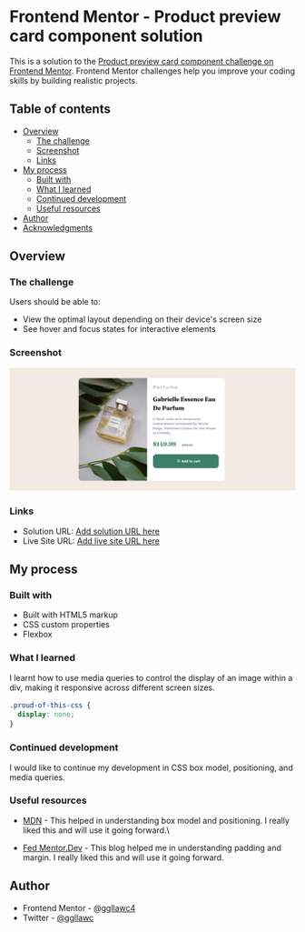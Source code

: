 # Frontend Mentor - Product preview card component solution

This is a solution to the [Product preview card component challenge on Frontend Mentor](https://www.frontendmentor.io/challenges/product-preview-card-component-GO7UmttRfa). Frontend Mentor challenges help you improve your coding skills by building realistic projects. 

## Table of contents

- [Overview](#overview)
  - [The challenge](#the-challenge)
  - [Screenshot](#screenshot)
  - [Links](#links)
- [My process](#my-process)
  - [Built with](#built-with)
  - [What I learned](#what-i-learned)
  - [Continued development](#continued-development)
  - [Useful resources](#useful-resources)
- [Author](#author)
- [Acknowledgments](#acknowledgments)

## Overview

### The challenge

Users should be able to:

- View the optimal layout depending on their device's screen size
- See hover and focus states for interactive elements

### Screenshot

![](./product-preview-card-screenhoot.png)

### Links

- Solution URL: [Add solution URL here](https://your-solution-url.com)
- Live Site URL: [Add live site URL here](https://ggllawc4.github.io/Frontend-Mentor-Projects/product-preview-card-component-main/index.html)

## My process

### Built with

- Built with HTML5 markup
- CSS custom properties
- Flexbox

### What I learned

I learnt how to use media queries to control the display of an image within a div, making it responsive across different screen sizes.

```css
.proud-of-this-css {
  display: none;
}
```

### Continued development

I would like to continue my development in CSS box model, positioning, and media queries.

### Useful resources

- [MDN](https://developer.mozilla.org/en-US/) - This helped in understanding box model and positioning. I really liked this and will use it going forward.\

- [Fed Mentor.Dev](https://fedmentor.dev/posts/padding-margin/) - This blog helped me in understanding padding and margin. I really liked this and will use it going forward.

## Author
- Frontend Mentor - [@ggllawc4](https://www.frontendmentor.io/profile/ggllawc4)
- Twitter - [@ggllawc](https://x.com/ggllawc)